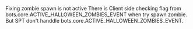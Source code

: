 Fixing zombie spawn is not active
There is Client side checking flag from bots.core.ACTIVE_HALLOWEEN_ZOMBIES_EVENT when try spawn zombie.
But SPT don't handdle bots.core.ACTIVE_HALLOWEEN_ZOMBIES_EVENT.